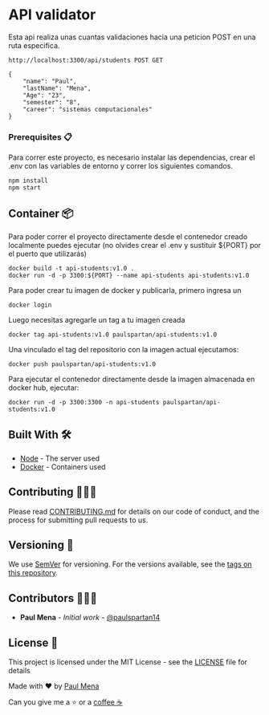 # API validator

Esta api realiza unas cuantas validaciones hacia una peticion POST en una ruta especifica.

```
http://localhost:3300/api/students POST GET
```

```
{
    "name": "Paul",
    "lastName": "Mena",
    "Age": "23",
    "semester": "8",
    "career": "sistemas computacionales"
}
```

### Prerequisites :clipboard:

Para correr este proyecto, es necesario instalar las dependencias, crear el .env con las variables de entorno y correr los siguientes comandos.

```
npm install
npm start
```

## Container :package:

Para poder correr el proyecto directamente desde el contenedor creado localmente puedes ejecutar (no olvides crear el .env y sustituir ${PORT}
por el puerto que utilizarás)

```
docker build -t api-students:v1.0 . 
docker run -d -p 3300:${PORT} --name api-students api-students:v1.0
```

Para poder crear tu imagen de docker y publicarla, primero ingresa un 
```
docker login
```

Luego necesitas agregarle un tag a tu imagen creada

```
docker tag api-students:v1.0 paulspartan/api-students:v1.0
```

Una vinculado el tag del repositorio con la imagen actual ejecutamos:

```
docker push paulspartan/api-students:v1.0
```
Para ejecutar el contenedor directamente desde la imagen almacenada en docker hub, ejecutar:

```
docker run -d -p 3300:3300 -n api-students paulspartan/api-students:v1.0
```

## Built With :hammer_and_wrench:

* [Node](https://nodejs.org/es/) - The server used
* [Docker](https://www.docker.com/) - Containers used


## Contributing :family_man_man_boy:

Please read [CONTRIBUTING.md](https://www.aaaimx.org/cod) for details on our code of conduct, and the process for submitting pull requests to us.

## Versioning :triangular_flag_on_post:

We use [SemVer](http://semver.org/) for versioning. For the versions available, see the [tags on this repository](https://github.com/your/project/tags). 

## Contributors :family_man_man_boy:

- **Paul Mena** - _Initial work_ - [@paulspartan14](https://github.com/paulspartan14)

## License :page_facing_up:

This project is licensed under the MIT License - see the [LICENSE](LICENSE) file for details

Made with ❤️ by [Paul Mena](https://github.com/paulspartan14) 

Can you give me a ⭐ or a [coffee ☕](https://www.paypal.com/donate?hosted_button_id=UB7C36H6WY6Q4) 
